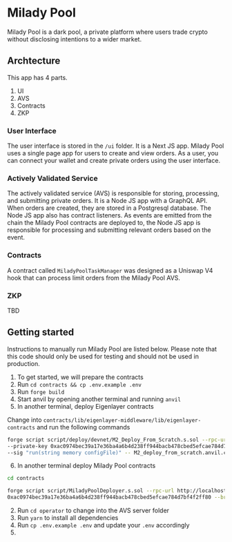 # Milady Pool

Milady Pool is a dark pool, a private platform where users trade crypto without disclosing intentions to a wider market.

## Archtecture

This app has 4 parts.

1. UI
2. AVS
3. Contracts
4. ZKP

### User Interface

The user interface is stored in the `/ui` folder. It is a Next JS app. Milady Pool uses a single page app for users to create and view orders. As a user, you can connect your wallet and create private orders using the user interface.

### Actively Validated Service

The actively validated service (AVS) is responsible for storing, processing, and submitting private orders. It is a Node JS app with a GraphQL API. When orders are created, they are stored in a Postgresql database. The Node JS app also has contract listeners. As events are emitted from the chain the Milady Pool contracts are deployed to, the Node JS app is responsible for processing and submitting relevant orders based on the event.

### Contracts

A contract called `MiladyPoolTaskManager` was designed as a Uniswap V4 hook that can process limit orders from the Milady Pool AVS.

### ZKP

TBD

## Getting started

Instructions to manually run Milady Pool are listed below. Please note that this code should only be used for testing and should not be used in production.

1. To get started, we will prepare the contracts
2. Run `cd contracts && cp .env.example .env`
3. Run `forge build`
4. Start anvil by opening another terminal and running `anvil`
5. In another terminal, deploy Eigenlayer contracts

Change into `contracts/lib/eigenlayer-middleware/lib/eigenlayer-contracts` and run the following commands

```sh
forge script script/deploy/devnet/M2_Deploy_From_Scratch.s.sol --rpc-url http://localhost:8545 \
--private-key 0xac0974bec39a17e36ba4a6b4d238ff944bacb478cbed5efcae784d7bf4f2ff80 --broadcast \
--sig "run(string memory configFile)" -- M2_deploy_from_scratch.anvil.config.json
```

6. In another terminal deploy Milady Pool contracts

```sh
cd contracts

forge script script/MiladyPoolDeployer.s.sol --rpc-url http://localhost:8545 --private-key \
0xac0974bec39a17e36ba4a6b4d238ff944bacb478cbed5efcae784d7bf4f2ff80 --broadcast -v
```

2. Run `cd operator` to change into the AVS server folder
3. Run `yarn` to install all dependencies
4. Run `cp .env.example .env` and update your `.env` accordingly
5.

```

```
